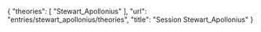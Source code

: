 {
    "theories": [
        "Stewart_Apollonius"
    ],
    "url": "entries/stewart_apollonius/theories",
    "title": "Session Stewart_Apollonius"
}